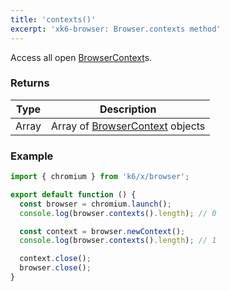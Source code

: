 ```yaml
---
title: 'contexts()'
excerpt: 'xk6-browser: Browser.contexts method'
---
```


Access all open [BrowserContext](/javascript-api/xk6-browser/api/browsercontext/)s.

### Returns

| Type  | Description                                                                    |
| ----- | ------------------------------------------------------------------------------ |
| Array | Array of [BrowserContext](/javascript-api/xk6-browser/api/browsercontext/) objects |


### Example

<!-- eslint-skip -->

```javascript
import { chromium } from 'k6/x/browser';

export default function () {
  const browser = chromium.launch();
  console.log(browser.contexts().length); // 0

  const context = browser.newContext();
  console.log(browser.contexts().length); // 1

  context.close();
  browser.close();
}
```
